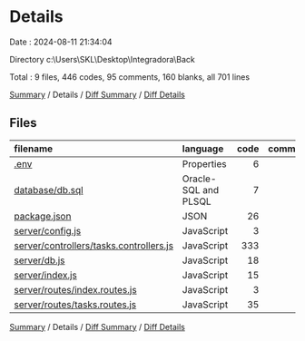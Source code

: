 # Details

Date : 2024-08-11 21:34:04

Directory c:\\Users\\SKL\\Desktop\\Integradora\\Back

Total : 9 files,  446 codes, 95 comments, 160 blanks, all 701 lines

[Summary](results.md) / Details / [Diff Summary](diff.md) / [Diff Details](diff-details.md)

## Files
| filename | language | code | comment | blank | total |
| :--- | :--- | ---: | ---: | ---: | ---: |
| [.env](/.env) | Properties | 6 | 0 | 1 | 7 |
| [database/db.sql](/database/db.sql) | Oracle-SQL and PLSQL | 7 | 0 | 1 | 8 |
| [package.json](/package.json) | JSON | 26 | 0 | 1 | 27 |
| [server/config.js](/server/config.js) | JavaScript | 3 | 0 | 3 | 6 |
| [server/controllers/tasks.controllers.js](/server/controllers/tasks.controllers.js) | JavaScript | 333 | 94 | 111 | 538 |
| [server/db.js](/server/db.js) | JavaScript | 18 | 1 | 3 | 22 |
| [server/index.js](/server/index.js) | JavaScript | 15 | 0 | 6 | 21 |
| [server/routes/index.routes.js](/server/routes/index.routes.js) | JavaScript | 3 | 0 | 3 | 6 |
| [server/routes/tasks.routes.js](/server/routes/tasks.routes.js) | JavaScript | 35 | 0 | 31 | 66 |

[Summary](results.md) / Details / [Diff Summary](diff.md) / [Diff Details](diff-details.md)